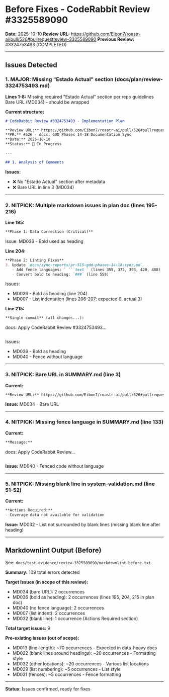 # Before Fixes - CodeRabbit Review #3325589090

**Date:** 2025-10-10
**Review URL:** <https://github.com/Eibon7/roastr-ai/pull/526#pullrequestreview-3325589090>
**Previous Review:** #3324753493 (COMPLETED)

---

## Issues Detected

### 1. MAJOR: Missing "Estado Actual" section (docs/plan/review-3324753493.md)

**Lines 1-8:**
Missing required "Estado Actual" section per repo guidelines
Bare URL (MD034) - should be wrapped

**Current structure:**
```markdown
# CodeRabbit Review #3324753493 - Implementation Plan

**Review URL:** https://github.com/Eibon7/roastr-ai/pull/526#pullrequestreview-3324753493
**PR:** #526 - docs: GDD Phases 14-18 Documentation Sync
**Date:** 2025-10-10
**Status:** 🚧 In Progress

---

## 1. Analysis of Comments
```

**Issues:**
- ❌ No "Estado Actual" section after metadata
- ❌ Bare URL in line 3 (MD034)

---

### 2. NITPICK: Multiple markdown issues in plan doc (lines 195-216)

**Line 195:**
```markdown
**Phase 1: Data Correction (Critical)**
```
Issue: MD036 - Bold used as heading

**Line 204:**
```markdown
**Phase 2: Linting Fixes**
3. Update `docs/sync-reports/pr-515-gdd-phases-14-18-sync.md`
   - Add fence languages: ` ```text ` (lines 355, 372, 393, 420, 488)
   - Convert bold to heading: `###` (line 559)
```
Issues:
- MD036 - Bold as heading (line 204)
- MD007 - List indentation (lines 206-207: expected 0, actual 3)

**Line 215:**
```markdown
**Single commit** (all changes...):
```
docs: Apply CodeRabbit Review #3324753493...
```
```
Issues:
- MD036 - Bold as heading
- MD040 - Fence without language

---

### 3. NITPICK: Bare URL in SUMMARY.md (line 3)

**Current:**
```markdown
**Review URL:** https://github.com/Eibon7/roastr-ai/pull/526#pullrequestreview-3324753493
```

**Issue:** MD034 - Bare URL

---

### 4. NITPICK: Missing fence language in SUMMARY.md (line 133)

**Current:**
```markdown
**Message:**
```
docs: Apply CodeRabbit Review...
```
```

**Issue:** MD040 - Fenced code without language

---

### 5. NITPICK: Missing blank line in system-validation.md (line 51-52)

**Current:**
```markdown
**Actions Required:**
- Coverage data not available for validation
```

**Issue:** MD032 - List not surrounded by blank lines (missing blank line after heading)

---

## Markdownlint Output (Before)

See: `docs/test-evidence/review-3325589090/markdownlint-before.txt`

**Summary:** 109 total errors detected

**Target Issues (in scope of this review):**
- MD034 (bare URL): 2 occurrences
- MD036 (bold as heading): 2 occurrences (lines 195, 204, 215 in plan doc)
- MD040 (no fence language): 2 occurrences
- MD007 (list indent): 2 occurrences
- MD032 (blank line): 1 occurrence (Actions Required section)

**Total target issues:** 9

**Pre-existing issues (out of scope):**
- MD013 (line-length): ~70 occurrences - Expected in data-heavy docs
- MD022 (blank lines around headings): ~20 occurrences - Formatting style
- MD032 (other locations): ~20 occurrences - Various list locations
- MD029 (list numbering): ~5 occurrences - List style
- MD031 (fences): ~5 occurrences - Fence formatting

---

**Status:** Issues confirmed, ready for fixes
